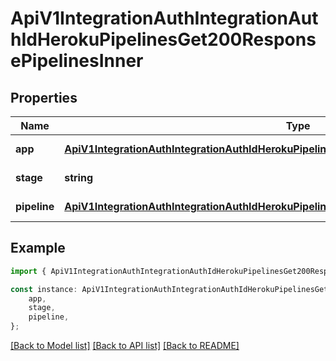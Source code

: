 # ApiV1IntegrationAuthIntegrationAuthIdHerokuPipelinesGet200ResponsePipelinesInner


## Properties

Name | Type | Description | Notes
------------ | ------------- | ------------- | -------------
**app** | [**ApiV1IntegrationAuthIntegrationAuthIdHerokuPipelinesGet200ResponsePipelinesInnerApp**](ApiV1IntegrationAuthIntegrationAuthIdHerokuPipelinesGet200ResponsePipelinesInnerApp.md) |  | [default to undefined]
**stage** | **string** |  | [default to undefined]
**pipeline** | [**ApiV1IntegrationAuthIntegrationAuthIdHerokuPipelinesGet200ResponsePipelinesInnerPipeline**](ApiV1IntegrationAuthIntegrationAuthIdHerokuPipelinesGet200ResponsePipelinesInnerPipeline.md) |  | [default to undefined]

## Example

```typescript
import { ApiV1IntegrationAuthIntegrationAuthIdHerokuPipelinesGet200ResponsePipelinesInner } from './api';

const instance: ApiV1IntegrationAuthIntegrationAuthIdHerokuPipelinesGet200ResponsePipelinesInner = {
    app,
    stage,
    pipeline,
};
```

[[Back to Model list]](../README.md#documentation-for-models) [[Back to API list]](../README.md#documentation-for-api-endpoints) [[Back to README]](../README.md)
